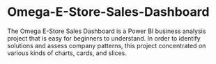 # Omega-E-Store-Sales-Dashboard
The Omega E-Store Sales Dashboard is a Power BI business analysis project that is easy for beginners to understand.  In order to identify solutions and assess company patterns, this project concentrated on various kinds of charts, cards, and slices.
